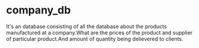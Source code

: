 # company_db
It's an database consisting of all the database about the products manufactured at a company.What are the prices of the product and supplier of particular product.And amount of quantity being delievered to clients.
